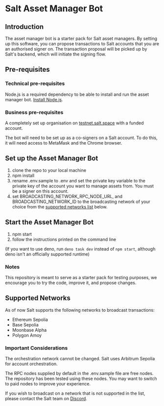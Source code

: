 # Salt Asset Manager Bot

## Introduction

The asset manager bot is a starter pack for Salt asset managers. By setting up this software, you can propose transactions to Salt accounts that you are an authorised signer on. The transaction proposal will be picked up by Salt's backend, which will initiate the signing flow.

## Pre-requisites

### Technical pre-requisites

Node.js is a required dependency to be able to install and run the asset manager bot. [Install Node.js](https://nodejs.org/en/download/package-manager).

### Business pre-requisites

A completely set up organisation on [testnet.salt.space](https://testnet.salt.space) with a funded account.

The bot will need to be set up as a co-signers on a Salt account. To do this, it will need access to MetaMask and the Chrome browser.

## Set up the Asset Manager Bot

1. clone the repo to your local machine
2. npm install
3. rename .env.sample to .env and set the private key variable to the private key of the account you want to manage assets from. You must be a signer on this account.
4. set BROADCASTING_NETWORK_RPC_NODE_URL, and BROADCASTING_NETWORK_ID to the broadcasting network of your choice from the [supported networks list](#supported-networks) below.

## Start the Asset Manager Bot

1. npm start
2. follow the instructions printed on the command line

(If you want to use deno, run `deno task dev` instead of `npm start`, although deno isn't an officially supported runtime)

### Notes

This repository is meant to serve as a starter pack for testing purposes, we encourage you to try the code, improve it, and propose changes.

## Supported Networks

As of now Salt supports the following networks to broadcast transactions:
- Ethereum Sepolia
- Base Sepolia
- Moonbase Alpha
- Polygon Amoy

### Important Considerations

The orchestration network cannot be changed. Salt uses Arbitrum Sepolia for account orchestration.

The RPC nodes supplied by default in the .env.sample file are free nodes. The repository has been tested using these nodes. You may want to switch to paid nodes to improve your experience.

If you wish to broadcast on a network that is not supported in the list, please contact the Salt team on [Discord](https://discord.gg/UhDUBW9ymM).
